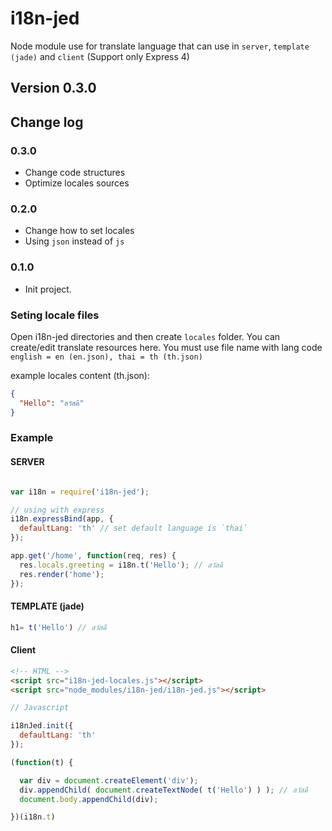# i18n-jed
Node module use for translate language that can use in `server`, `template (jade)` and `client` (Support only Express 4)

## Version 0.3.0


## Change log


### 0.3.0
- Change code structures
- Optimize locales sources


### 0.2.0
- Change how to set locales
- Using `json` instead of `js`


### 0.1.0

- Init project.


### Seting locale files
Open i18n-jed directories and then create `locales` folder. You can create/edit translate resources here.
You must use file name with lang code `english = en (en.json), thai = th (th.json)`

example locales content (th.json):

```json
{
  "Hello": "สวัสดี"
}
```


### Example

#### SERVER
```javascript

var i18n = require('i18n-jed');

// using with express
i18n.expressBind(app, {
  defaultLang: 'th' // set default language is `thai`
});

app.get('/home', function(req, res) {
  res.locals.greeting = i18n.t('Hello'); // สวัสดี
  res.render('home');
});
```

#### TEMPLATE (jade)

```javascript
h1= t('Hello') // สวัสดี
```

#### Client
```html
<!-- HTML -->
<script src="i18n-jed-locales.js"></script>
<script src="node_modules/i18n-jed/i18n-jed.js"></script>
```

```javascript
// Javascript

i18nJed.init({
  defaultLang: 'th'
});

(function(t) {

  var div = document.createElement('div');
  div.appendChild( document.createTextNode( t('Hello') ) ); // สวัสดี
  document.body.appendChild(div);

})(i18n.t)
```
